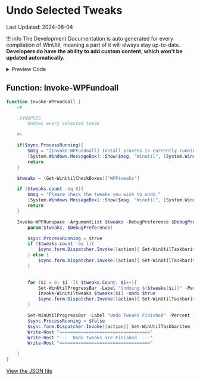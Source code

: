 ﻿# Undo Selected Tweaks

Last Updated: 2024-08-04


!!! info
     The Development Documentation is auto generated for every compilation of WinUtil, meaning a part of it will always stay up-to-date. **Developers do have the ability to add custom content, which won't be updated automatically.**


<!-- BEGIN CUSTOM CONTENT -->

<!-- END CUSTOM CONTENT -->

<details>
<summary>Preview Code</summary>

```json
{
    "Content":  "Undo Selected Tweaks",
    "category":  "z__Advanced Tweaks - CAUTION",
    "link":  "https://christitustech.github.io/winutil/dev/tweaks/Shortcuts/Shortcut",
    "panel":  "1",
    "Order":  "a042_",
    "Type":  "Button"
}
```
</details>

## Function: Invoke-WPFundoall
```powershell
function Invoke-WPFundoall {
    <#

    .SYNOPSIS
        Undoes every selected tweak

    #>

    if($sync.ProcessRunning){
        $msg = "[Invoke-WPFundoall] Install process is currently running."
        [System.Windows.MessageBox]::Show($msg, "Winutil", [System.Windows.MessageBoxButton]::OK, [System.Windows.MessageBoxImage]::Warning)
        return
    }

    $tweaks = (Get-WinUtilCheckBoxes)["WPFtweaks"]

    if ($tweaks.count -eq 0){
        $msg = "Please check the tweaks you wish to undo."
        [System.Windows.MessageBox]::Show($msg, "Winutil", [System.Windows.MessageBoxButton]::OK, [System.Windows.MessageBoxImage]::Warning)
        return
    }

    Invoke-WPFRunspace -ArgumentList $tweaks -DebugPreference $DebugPreference -ScriptBlock {
        param($tweaks, $DebugPreference)

        $sync.ProcessRunning = $true
        if ($tweaks.count -eq 1){
            $sync.form.Dispatcher.Invoke([action]{ Set-WinUtilTaskbaritem -state "Indeterminate" -value 0.01 -overlay "logo" })
        } else {
            $sync.form.Dispatcher.Invoke([action]{ Set-WinUtilTaskbaritem -state "Normal" -value 0.01 -overlay "logo" })
        }
        

        for ($i = 0; $i -lt $tweaks.Count; $i++){
            Set-WinUtilProgressBar -Label "Undoing $($tweaks[$i])" -Percent ($i / $tweaks.Count * 100)
            Invoke-WinUtiltweaks $tweaks[$i] -undo $true
            $sync.form.Dispatcher.Invoke([action]{ Set-WinUtilTaskbaritem -value ($i/$tweaks.Count) })
        }

        Set-WinUtilProgressBar -Label "Undo Tweaks Finished" -Percent 100
        $sync.ProcessRunning = $false
        $sync.form.Dispatcher.Invoke([action]{ Set-WinUtilTaskbaritem -state "None" -overlay "checkmark" })        
        Write-Host "=================================="
        Write-Host "---  Undo Tweaks are Finished  ---"
        Write-Host "=================================="

    }
}
```


<!-- BEGIN SECOND CUSTOM CONTENT -->

<!-- END SECOND CUSTOM CONTENT -->

[View the JSON file](https://github.com/ChrisTitusTech/winutil/tree/main/config/tweaks.json)

